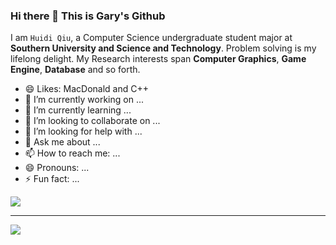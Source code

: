
### Hi there 👋 This is Gary's Github

I am `Huidi Qiu`,  a Computer Science undergraduate student major at **Southern University and Science and Technology**. Problem solving is my lifelong delight. My Research interests span **Computer Graphics**, **Game Engine**, **Database** and so forth. 

- 😄 Likes: MacDonald and C++
- 🔭 I’m currently working on ...
- 🌱 I’m currently learning ...
- 👯 I’m looking to collaborate on ...
- 🤔 I’m looking for help with ...
- 💬 Ask me about ...
- 📫 How to reach me: ...
- 😄 Pronouns: ...
- ⚡ Fun fact: ...

<a href="https://github.com/ssgaryss">
  <img src="https://github-readme-stats.vercel.app/api?username=ssgaryss&show_icons=true&hide_border=true" />
</a>

---

<a href="https://github.com/ssgaryss">
  <img src="https://github-readme-stats.vercel.app/api/top-langs/?username=ssgaryss&layout=compact" />
</a>


